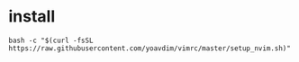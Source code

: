 # install
```shell
bash -c "$(curl -fsSL https://raw.githubusercontent.com/yoavdim/vimrc/master/setup_nvim.sh)"
```
